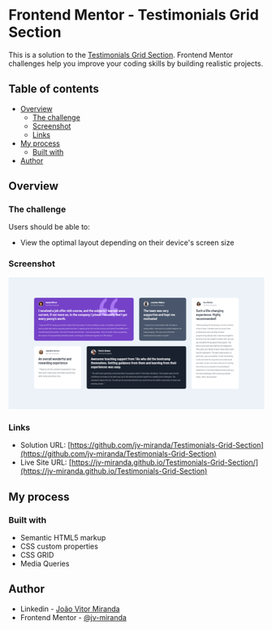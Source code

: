 # Frontend Mentor - Testimonials Grid Section

This is a solution to the [Testimonials Grid Section](https://www.frontendmentor.io/challenges/testimonials-grid-section-Nnw6J7Un7). Frontend Mentor challenges help you improve your coding skills by building realistic projects. 

## Table of contents

- [Overview](#overview)
  - [The challenge](#the-challenge)
  - [Screenshot](#screenshot)
  - [Links](#links)
- [My process](#my-process)
  - [Built with](#built-with)
- [Author](#author)

## Overview

### The challenge

Users should be able to:

- View the optimal layout depending on their device's screen size

### Screenshot

![](shots/screenshot-desktop.png)

### Links

- Solution URL: [https://github.com/jv-miranda/Testimonials-Grid-Section](https://github.com/jv-miranda/Testimonials-Grid-Section)
- Live Site URL: [https://jv-miranda.github.io/Testimonials-Grid-Section/](https://jv-miranda.github.io/Testimonials-Grid-Section)

## My process

### Built with

- Semantic HTML5 markup
- CSS custom properties
- CSS GRID
- Media Queries

## Author

- Linkedin - [João Vitor Miranda](https://www.linkedin.com/in/jo%C3%A3o-vitor-miranda-8b445222b)
- Frontend Mentor - [@jv-miranda](https://www.frontendmentor.io/profile/jv-miranda)